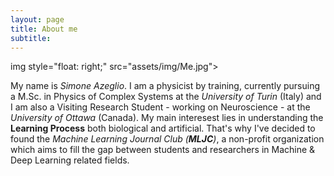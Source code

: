 ```yaml
---
layout: page
title: About me
subtitle: 
---
```


img style="float: right;" src="assets/img/Me.jpg"> 

My name is *Simone Azeglio*. I am a physicist by training, currently pursuing a M.Sc. in Physics of Complex Systems at the *University of Turin* (Italy) and I am also a Visiting Research Student - working on Neuroscience - at the *University of Ottawa* (Canada). My main interesest lies in understanding the **Learning Process** both biological and artificial. That's why I've decided to found the *Machine Learning Journal Club (**MLJC**)*, a non-profit organization which aims to fill the gap between students and researchers in Machine & Deep Learning related fields. 

